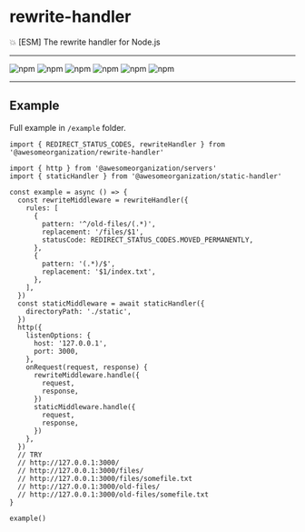 # rewrite-handler

:boom: [ESM] The rewrite handler for Node.js

---

![npm](https://img.shields.io/david/awesomeorganization/rewrite-handler)
![npm](https://img.shields.io/npm/v/@awesomeorganization/rewrite-handler)
![npm](https://img.shields.io/npm/dt/@awesomeorganization/rewrite-handler)
![npm](https://img.shields.io/npm/l/@awesomeorganization/rewrite-handler)
![npm](https://img.shields.io/bundlephobia/minzip/@awesomeorganization/rewrite-handler)
![npm](https://img.shields.io/bundlephobia/min/@awesomeorganization/rewrite-handler)

---

## Example

Full example in `/example` folder.

```
import { REDIRECT_STATUS_CODES, rewriteHandler } from '@awesomeorganization/rewrite-handler'

import { http } from '@awesomeorganization/servers'
import { staticHandler } from '@awesomeorganization/static-handler'

const example = async () => {
  const rewriteMiddleware = rewriteHandler({
    rules: [
      {
        pattern: '^/old-files/(.*)',
        replacement: '/files/$1',
        statusCode: REDIRECT_STATUS_CODES.MOVED_PERMANENTLY,
      },
      {
        pattern: '(.*)/$',
        replacement: '$1/index.txt',
      },
    ],
  })
  const staticMiddleware = await staticHandler({
    directoryPath: './static',
  })
  http({
    listenOptions: {
      host: '127.0.0.1',
      port: 3000,
    },
    onRequest(request, response) {
      rewriteMiddleware.handle({
        request,
        response,
      })
      staticMiddleware.handle({
        request,
        response,
      })
    },
  })
  // TRY
  // http://127.0.0.1:3000/
  // http://127.0.0.1:3000/files/
  // http://127.0.0.1:3000/files/somefile.txt
  // http://127.0.0.1:3000/old-files/
  // http://127.0.0.1:3000/old-files/somefile.txt
}

example()
```
